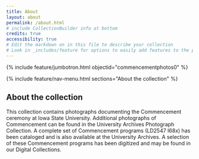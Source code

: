 ```yaml
---
title: About
layout: about
permalink: /about.html
# include CollectionBuilder info at bottom
credits: true
accessibility: true
# Edit the markdown on in this file to describe your collection
# Look in _includes/feature for options to easily add features to the page
---
```


{% include feature/jumbotron.html objectid="commencementphotos0" %} 

{% include feature/nav-menu.html sections="About the collection" %}

## About the collection

This collection contains photographs documenting the Commencement ceremony at Iowa State University. Additional photographs of Commencement can be found in the University Archives Photograph Collection. A complete set of Commencement programs (LD2547 I68x) has been cataloged and is also available at the University Archives. A selection of these Commencement programs has been digitized and may be found in our Digital Collections.
